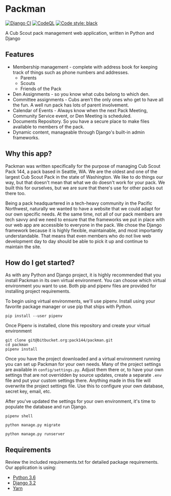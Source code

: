 # Packman
[![Django CI](https://github.com/Pack144/packman/actions/workflows/django.yml/badge.svg)](https://github.com/Pack144/packman/actions/workflows/django.yml)
[![CodeQL](https://github.com/Pack144/packman/actions/workflows/codeql-analysis.yml/badge.svg)](https://github.com/Pack144/packman/actions/workflows/codeql-analysis.yml)
[![Code style: black](https://img.shields.io/badge/code%20style-black-000000.svg)](https://github.com/psf/black)

A Cub Scout pack management web application, written in Python and Django

## Features
* Membership management - complete with address book for keeping track of things
  such as phone numbers and addresses.
    * Parents
    * Scouts
    * Friends of the Pack
* Den Assignments - so you know what cubs belong to which den.
* Committee assignments - Cubs aren't the only ones who get to have all the fun. A
  well run pack has lots of parent involvement.
* Calendar of Events - Always know when the next Pack Meeting, Community Service event,
  or Den Meeting is scheduled.
* Documents Repository. So you have a secure place to make files available to members
  of the pack.
* Dynamic content, manageable through Django's built-in admin frameworks.

## Why this app?
Packman was written specifically for the purpose of managing Cub Scout Pack 144,
a pack based in Seattle, WA.  We are the oldest and one of the largest Cub Scout
Pack in the state of Washington.  We like to do things our way, but that doesn't mean
that what we do doesn't work for your pack.  We built this for ourselves, but we are
sure that there's use for other packs out there too.

Being a pack headquartered in a tech-heavy community in the Pacific Northwest, naturally
we wanted to have a website that we could adapt for our own specific needs.
At the same time, not all of our pack members are tech savvy and we need to ensure that
the frameworks we put in place with our web app are accessible to everyone in the pack.
We chose the Django framework because it is highly flexible, maintainable, and most
importantly understandable.  That means that even members who do not live web development
day to day should be able to pick it up and continue to maintain the site.

## How do I get started?
As with any Python and Django project, it is highly recommended that you install
Packman in its own virtual environment. You can choose which virtual environment
you want to use. Both pip and pipenv files are provided for installing project
requirements.

To begin using virtual environments, we'll use pipenv. Install using your favorite
package manager or use pip that ships with Python.
```
pip install --user pipenv
```

Once Pipenv is installed, clone this repository and create your virtual environment
```
git clone git@bitbucket.org:pack144/packman.git
cd packman
pipenv install
```

Once you have the project downloaded and a virtual environment running you can set
up Packman for your own needs. Many of the project settings are available in
`config/settings.py`. Adjust them there or, to have your own settings that are
not overridden by source updates, create a separate `.env`
file and put your custom settings there. Anything made in this file will overwrite
the project settings file. Use this to configure your own database, secret key,
email, etc.

After you've updated the settings for your own environment, it's time to populate
the database and run Django.
```
pipenv shell

python manage.py migrate

python manage.py runserver
```



## Requirements
Review the included requirements.txt for detailed package requirements.  Our
application is using:

* [Python 3.6](https://python.org)
* [Django 3.2](https://djangoproject.com)
* [Yarn](https://yarnpkg.com/)
